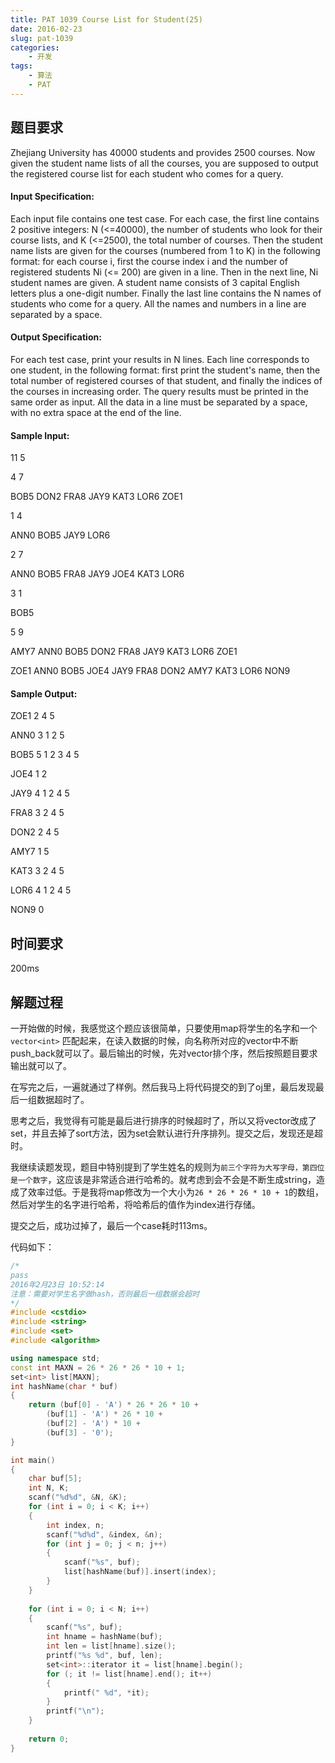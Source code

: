 ```yaml
---
title: PAT 1039 Course List for Student(25)
date: 2016-02-23
slug: pat-1039
categories:
    - 开发
tags:
    - 算法
    - PAT
---
```



## 题目要求

Zhejiang University has 40000 students and provides 2500 courses. Now given the student name lists of all the courses, you are supposed to output the registered course list for each student who comes for a query.

<!--more-->

#### Input Specification:

Each input file contains one test case. For each case, the first line contains 2 positive integers: N (<=40000), the number of students who look for their course lists, and K (<=2500), the total number of courses. Then the student name lists are given for the courses (numbered from 1 to K) in the following format: for each course i, first the course index i and the number of registered students Ni (<= 200) are given in a line. Then in the next line, Ni student names are given. A student name consists of 3 capital English letters plus a one-digit number. Finally the last line contains the N names of students who come for a query. All the names and numbers in a line are separated by a space.

#### Output Specification:

For each test case, print your results in N lines. Each line corresponds to one student, in the following format: first print the student's name, then the total number of registered courses of that student, and finally the indices of the courses in increasing order. The query results must be printed in the same order as input. All the data in a line must be separated by a space, with no extra space at the end of the line.

#### Sample Input:

11 5

4 7

BOB5 DON2 FRA8 JAY9 KAT3 LOR6 ZOE1

1 4

ANN0 BOB5 JAY9 LOR6

2 7

ANN0 BOB5 FRA8 JAY9 JOE4 KAT3 LOR6

3 1

BOB5

5 9

AMY7 ANN0 BOB5 DON2 FRA8 JAY9 KAT3 LOR6 ZOE1

ZOE1 ANN0 BOB5 JOE4 JAY9 FRA8 DON2 AMY7 KAT3 LOR6 NON9

#### Sample Output:

ZOE1 2 4 5

ANN0 3 1 2 5

BOB5 5 1 2 3 4 5

JOE4 1 2

JAY9 4 1 2 4 5

FRA8 3 2 4 5

DON2 2 4 5

AMY7 1 5

KAT3 3 2 4 5

LOR6 4 1 2 4 5

NON9 0



## 时间要求

200ms



## 解题过程

一开始做的时候，我感觉这个题应该很简单，只要使用map将学生的名字和一个`vector<int>` 匹配起来，在读入数据的时候，向名称所对应的vector中不断push_back就可以了。最后输出的时候，先对vector排个序，然后按照题目要求输出就可以了。

在写完之后，一遍就通过了样例。然后我马上将代码提交的到了oj里，最后发现最后一组数据超时了。

思考之后，我觉得有可能是最后进行排序的时候超时了，所以又将vector改成了set，并且去掉了sort方法，因为set会默认进行升序排列。提交之后，发现还是超时。

我继续读题发现，题目中特别提到了学生姓名的规则为`前三个字符为大写字母，第四位是一个数字`，这应该是非常适合进行哈希的。就考虑到会不会是不断生成string，造成了效率过低。于是我将map修改为一个大小为`26 * 26 * 26 * 10 + 1`的数组，然后对学生的名字进行哈希，将哈希后的值作为index进行存储。

提交之后，成功过掉了，最后一个case耗时113ms。

代码如下：

``` c++
/*
pass
2016年2月23日 10:52:14
注意：需要对学生名字做hash，否则最后一组数据会超时
*/
#include <cstdio>
#include <string>
#include <set>
#include <algorithm>

using namespace std;
const int MAXN = 26 * 26 * 26 * 10 + 1;
set<int> list[MAXN];
int hashName(char * buf)
{
	return (buf[0] - 'A') * 26 * 26 * 10 +
		(buf[1] - 'A') * 26 * 10 +
		(buf[2] - 'A') * 10 +
		(buf[3] - '0');
}

int main()
{
	char buf[5];
	int N, K;
	scanf("%d%d", &N, &K);
	for (int i = 0; i < K; i++)
	{
		int index, n;
		scanf("%d%d", &index, &n);
		for (int j = 0; j < n; j++)
		{
			scanf("%s", buf);
			list[hashName(buf)].insert(index);
		}
	}
	
	for (int i = 0; i < N; i++)
	{
		scanf("%s", buf);
		int hname = hashName(buf);
		int len = list[hname].size();
		printf("%s %d", buf, len);
		set<int>::iterator it = list[hname].begin();
		for (; it != list[hname].end(); it++)
		{
			printf(" %d", *it);
		}
		printf("\n");
	}
	
	return 0;
}
```
